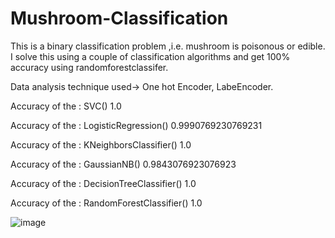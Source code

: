 # Mushroom-Classification

This is a binary classification problem ,i.e. mushroom is poisonous or edible. I solve this using a couple of classification algorithms and get 100% accuracy using 
randomforestclassifer.

Data analysis technique used-> One hot Encoder, LabeEncoder.


Accuracy of the : SVC() 1.0

Accuracy of the : LogisticRegression() 0.9990769230769231

Accuracy of the : KNeighborsClassifier() 1.0

Accuracy of the : GaussianNB() 0.9843076923076923

Accuracy of the : DecisionTreeClassifier() 1.0

Accuracy of the : RandomForestClassifier() 1.0


![image](https://user-images.githubusercontent.com/79508610/152944552-173221e0-f68f-41cb-9bcf-fec64c8f812b.png)

